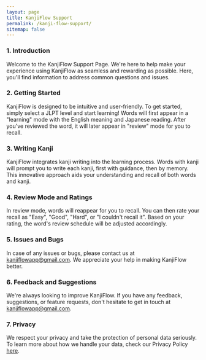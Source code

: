 ```yaml
---
layout: page
title: KanjiFlow Support
permalink: /kanji-flow-support/
sitemap: false
---
```


### 1. Introduction
Welcome to the KanjiFlow Support Page. We're here to help make your experience using KanjiFlow as seamless and rewarding as possible. Here, you'll find information to address common questions and issues.

### 2. Getting Started
KanjiFlow is designed to be intuitive and user-friendly. To get started, simply select a JLPT level and start learning! Words will first appear in a "learning" mode with the English meaning and Japanese reading. After you've reviewed the word, it will later appear in "review" mode for you to recall.

### 3. Writing Kanji
KanjiFlow integrates kanji writing into the learning process. Words with kanji will prompt you to write each kanji, first with guidance, then by memory. This innovative approach aids your understanding and recall of both words and kanji.

### 4. Review Mode and Ratings
In review mode, words will reappear for you to recall. You can then rate your recall as "Easy", "Good", "Hard", or "I couldn't recall it". Based on your rating, the word's review schedule will be adjusted accordingly.

### 5. Issues and Bugs
In case of any issues or bugs, please contact us at kanjiflowapp@gmail.com. We appreciate your help in making KanjiFlow better.

### 6. Feedback and Suggestions
We're always looking to improve KanjiFlow. If you have any feedback, suggestions, or feature requests, don't hesitate to get in touch at [kanjiflowapp@gmail.com](mailto:kanjiflowapp@gmail.com).

### 7. Privacy
We respect your privacy and take the protection of personal data seriously. To learn more about how we handle your data, check our Privacy Policy [here](https://artemsmikh.me/kanji-flow-privacy-policy).